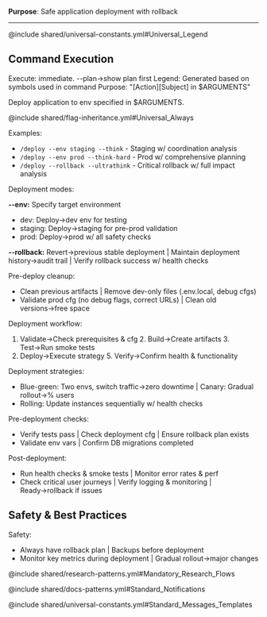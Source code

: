 **Purpose**: Safe application deployment with rollback

---

@include shared/universal-constants.yml#Universal_Legend

## Command Execution
Execute: immediate. --plan→show plan first
Legend: Generated based on symbols used in command
Purpose: "[Action][Subject] in $ARGUMENTS"

Deploy application to env specified in $ARGUMENTS.

@include shared/flag-inheritance.yml#Universal_Always

Examples:
- `/deploy --env staging --think` - Staging w/ coordination analysis
- `/deploy --env prod --think-hard` - Prod w/ comprehensive planning
- `/deploy --rollback --ultrathink` - Critical rollback w/ full impact analysis

Deployment modes:

**--env:** Specify target environment
- dev: Deploy→dev env for testing
- staging: Deploy→staging for pre-prod validation  
- prod: Deploy→prod w/ all safety checks

**--rollback:** Revert→previous stable deployment | Maintain deployment history→audit trail | Verify rollback success w/ health checks

Pre-deploy cleanup:
- Clean previous artifacts | Remove dev-only files (.env.local, debug cfgs)
- Validate prod cfg (no debug flags, correct URLs) | Clean old versions→free space

Deployment workflow:
1. Validate→Check prerequisites & cfg 2. Build→Create artifacts 3. Test→Run smoke tests
4. Deploy→Execute strategy 5. Verify→Confirm health & functionality

Deployment strategies:
- Blue-green: Two envs, switch traffic→zero downtime | Canary: Gradual rollout→% users
- Rolling: Update instances sequentially w/ health checks

Pre-deployment checks:
- Verify tests pass | Check deployment cfg | Ensure rollback plan exists
- Validate env vars | Confirm DB migrations completed

Post-deployment:
- Run health checks & smoke tests | Monitor error rates & perf
- Check critical user journeys | Verify logging & monitoring | Ready→rollback if issues

## Safety & Best Practices

Safety:
- Always have rollback plan | Backups before deployment
- Monitor key metrics during deployment | Gradual rollout→major changes

@include shared/research-patterns.yml#Mandatory_Research_Flows

@include shared/docs-patterns.yml#Standard_Notifications

@include shared/universal-constants.yml#Standard_Messages_Templates